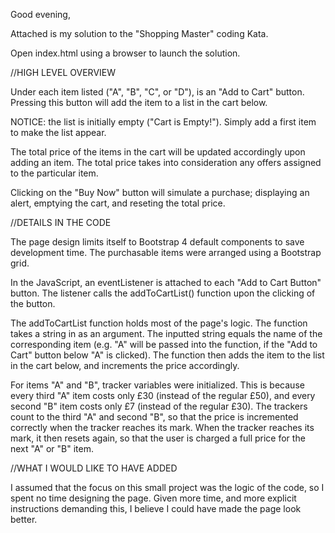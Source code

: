 Good evening,

Attached is my solution to the "Shopping Master" coding Kata.

Open index.html using a browser to launch the solution.



//HIGH LEVEL OVERVIEW

Under each item listed ("A", "B", "C", or "D"), is an "Add to Cart" button. Pressing this button will add the item to a list in the cart below.

NOTICE: the list is initially empty ("Cart is Empty!"). Simply add a first item to make the list appear.

The total price of the items in the cart will be updated accordingly upon adding an item. The total price takes into consideration any offers assigned to the particular item.

Clicking on the "Buy Now" button will simulate a purchase; displaying an alert, emptying the cart, and reseting the total price.



//DETAILS IN THE CODE

The page design limits itself to Bootstrap 4 default components to save development time. The purchasable items were arranged using a Bootstrap grid.

In the JavaScript, an eventListener is attached to each "Add to Cart Button" button. The listener calls the addToCartList() function upon the clicking of the button.

The addToCartList function holds most of the page's logic. The function takes a string in as an argument. The inputted string equals the name of the corresponding item (e.g. "A" will be passed into the function, if the "Add to Cart" button below "A" is clicked). The function then adds the item to the list in the cart below, and increments the price accordingly.

For items "A" and "B", tracker variables were initialized. This is because every third "A" item costs only £30 (instead of the regular £50), and every second "B" item costs only £7 (instead of the regular £30). The trackers count to the third "A" and second "B", so that the price is incremented correctly when the tracker reaches its mark. When the tracker reaches its mark, it then resets again, so that the user is charged a full price for the next "A" or "B" item.



//WHAT I WOULD LIKE TO HAVE ADDED

I assumed that the focus on this small project was the logic of the code, so I spent no time designing the page. Given more time, and more explicit instructions demanding this, I believe I could have made the page look better.
